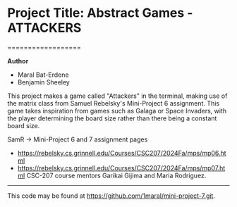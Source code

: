 # Project Title: Abstract Games - ATTACKERS
==================

**Author**
* Maral Bat-Erdene
* Benjamin Sheeley

This project makes a game called "Attackers" in the terminal, making use of the matrix class from Samuel Rebelsky's Mini-Project 6 assignment. This game takes inspiration from games such as Galaga or Space Invaders, with the player determining the board size rather than there being a constant board size.

SamR -> Mini-Project 6 and 7 assignment pages
 * <https://rebelsky.cs.grinnell.edu/Courses/CSC207/2024Fa/mps/mp06.html>
 * <https://rebelsky.cs.grinnell.edu/Courses/CSC207/2024Fa/mps/mp07.html>
CSC-207 course mentors Garikai Gijima and Maria Rodriguez.

---

This code may be found at <https://github.com/1maral/mini-project-7.git>.